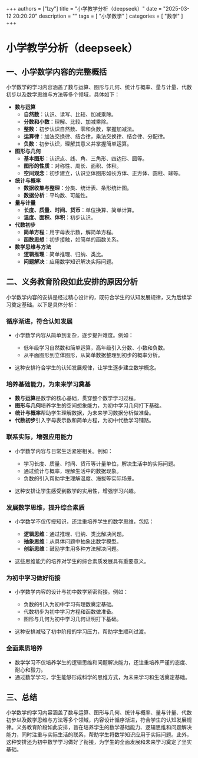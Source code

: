 +++
authors = ["lzy"]
title = "小学教学分析（deepseek）"
date = "2025-03-12 20:20:20"
description = ""
tags = [
    "小学数学"
]
categories = [
    "数学"
]
+++

# 小学教学分析（deepseek）

## 一、小学数学内容的完整概括

小学数学的学习内容涵盖了数与运算、图形与几何、统计与概率、量与计量、代数初步以及数学思维与方法等多个领域，具体如下：

- **数与运算**
  - **自然数**：认识、读写、比较、加减乘除。
  - **分数和小数**：理解、比较、加减乘除。
  - **整数**：初步认识自然数、零和负数，掌握加减法。
  - **运算律**：加法交换律、结合律，乘法交换律、结合律、分配律。
  - **负数**：初步认识，理解其意义并掌握简单运算。
- **图形与几何**
  - **基本图形**：认识点、线、角、三角形、四边形、圆等。
  - **图形的性质**：对称性、周长、面积、体积。
  - **空间观念**：初步建立，认识立体图形如长方体、正方体、圆柱、球等。
- **统计与概率**
  - **数据收集与整理**：分类、统计表、条形统计图。
  - **数据分析**：平均数、可能性。
- **量与计量**
  - **长度、质量、时间、货币**：单位换算、简单计算。
  - **温度、面积、体积**：初步认识。
- **代数初步**
  - **简单方程**：用字母表示数，解简单方程。
  - **函数思想**：初步接触，如简单的函数关系。
- **数学思维与方法**
  - **逻辑推理**：简单推理、归纳、类比。
  - **问题解决**：应用数学知识解决实际问题。

## 二、义务教育阶段如此安排的原因分析

小学数学内容的安排是经过精心设计的，既符合学生的认知发展规律，又为后续学习奠定基础。以下是具体分析：

### **循序渐进，符合认知发展**

- 小学数学内容从简单到复杂，逐步提升难度。例如：

  - 低年级学习自然数和简单运算，高年级引入分数、小数和负数。
  - 从平面图形到立体图形，从简单数据整理到初步的概率分析。
- 这种安排符合学生的认知发展规律，让学生逐步建立数学概念。

### **培养基础能力，为未来学习奠基**

- **数与运算**是数学的核心基础，贯穿整个数学学习过程。
- **图形与几何**培养学生的空间想象能力，为初中学习几何打下基础。
- **统计与概率**帮助学生理解数据，为未来学习数据分析做准备。
- **代数初步**引入字母表示数和简单方程，为初中代数学习铺路。

### **联系实际，增强应用能力**

- 小学数学内容与日常生活紧密相关。例如：

  - 学习长度、质量、时间、货币等计量单位，解决生活中的实际问题。
  - 通过统计与概率，理解生活中的数据现象。
  - 负数的引入帮助学生理解温度、海拔等实际场景。
- 这种安排让学生感受到数学的实用性，增强学习兴趣。

### **发展数学思维，提升综合素质**

- 小学数学不仅传授知识，还注重培养学生的数学思维，包括：

  - **逻辑思维**：通过推理、归纳、类比解决问题。
  - **抽象思维**：从具体问题中抽象出数学模型。
  - **创新思维**：鼓励学生用多种方法解决问题。
- 这些思维能力的培养对学生的综合素质发展具有重要意义。

### **为初中学习做好衔接**

- 小学数学内容的设计与初中数学紧密衔接。例如：

  - 负数的引入为初中学习有理数奠定基础。
  - 代数初步为初中学习方程和函数做准备。
  - 图形与几何为初中学习几何证明打下基础。
- 这种安排减轻了初中阶段的学习压力，帮助学生顺利过渡。

### **全面素质培养**

- 数学学习不仅培养学生的逻辑思维和问题解决能力，还注重培养严谨的态度、耐心和毅力。
- 通过数学学习，学生能够形成科学的思维方式，为未来学习和生活奠定基础。


## 三、总结

小学数学的学习内容涵盖了数与运算、图形与几何、统计与概率、量与计量、代数初步以及数学思维与方法等多个领域，内容设计循序渐进，符合学生的认知发展规律。义务教育阶段如此安排，旨在培养学生的数学基础能力、逻辑思维和问题解决能力，同时注重与实际生活的联系，帮助学生将数学知识应用于实际问题。此外，这种安排还为初中数学学习做好了衔接，为学生的全面发展和未来学习奠定了坚实基础。
